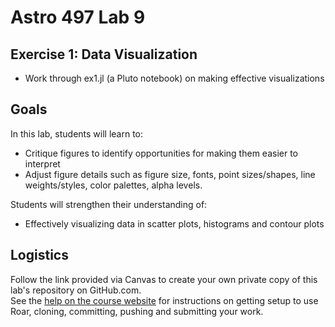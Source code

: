 # Astro 497 Lab 9

## Exercise 1:  Data Visualization
- Work through ex1.jl (a Pluto notebook) on making effective visualizations

## Goals
In this lab, students will learn to:
- Critique figures to identify opportunities for making them easier to interpret
- Adjust figure details such as figure size, fonts, point sizes/shapes, line weights/styles, color palettes, alpha levels.

Students will strengthen their understanding of:
- Effectively visualizing data in scatter plots, histograms and contour plots


## Logistics
Follow the link provided via Canvas to create your own private copy of this lab's repository on GitHub.com.   
See the
[help on the course website](https://psuastro497.github.io/fall2022/resources/labs/) for instructions on getting setup to use Roar, cloning, committing, pushing and submitting your work.
